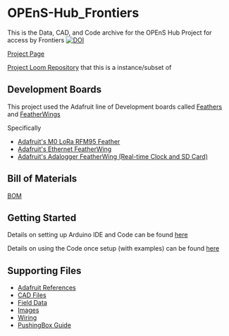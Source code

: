 # OPEnS-Hub_Frontiers
This is the Data, CAD, and Code archive for the OPEnS Hub Project for access by Frontiers
[![DOI](https://zenodo.org/badge/155015932.svg)](https://zenodo.org/badge/latestdoi/155015932)


[Project Page](http://www.open-sensing.org/lora-hub)

[Project Loom Repository](https://github.com/OPEnSLab-OSU/InternetOfAg) that this is a instance/subset of 

## Development Boards


This project used the Adafruit line of Development boards called [Feathers](https://www.adafruit.com/feather?gclid=EAIaIQobChMIz5DNofCb4AIVWB6tBh2Vhga1EAAYASAAEgLMxPD_BwE) and [FeatherWings](https://www.adafruit.com/category/814)


Specifically 
* [Adafruit's M0 LoRa RFM95 Feather](https://www.adafruit.com/product/3178) 
* [Adafruit's Ethernet FeatherWing ](https://www.adafruit.com/product/3201) 
* [Adafruit's Adalogger FeatherWing (Real-time Clock and SD Card)](https://www.adafruit.com/product/2922) 



## Bill of Materials
[BOM](https://github.com/OPEnSLab-OSU/OPEnS-Hub_Frontiers/tree/master/BOM)


## Getting Started

Details on setting up Arduino IDE and Code can be found [here](https://github.com/OPEnSLab-OSU/OPEnS-Hub_Frontiers/tree/master/Arduino_and_Loom_Setup)

Details on using the Code  once setup (with examples) can be found [here](https://github.com/OPEnSLab-OSU/InternetOfAg/blob/master/ReadMe_Using_Loom.md)

## Supporting Files

- [Adafruit References](https://github.com/OPEnSLab-OSU/OPEnS-Hub_Frontiers/tree/master/Adafruit%20Reference)
- [CAD Files](https://github.com/OPEnSLab-OSU/OPEnS-Hub_Frontiers/tree/master/CAD)
- [Field Data](https://github.com/OPEnSLab-OSU/OPEnS-Hub_Frontiers/tree/master/Field%20Data)
- [Images](https://github.com/OPEnSLab-OSU/OPEnS-Hub_Frontiers/tree/master/Images)
- [Wiring](https://github.com/OPEnSLab-OSU/OPEnS-Hub_Frontiers/tree/master/Wiring)
- [PushingBox Guide](https://github.com/OPEnSLab-OSU/OPEnS-Hub_Frontiers/tree/master/PushingBox)

